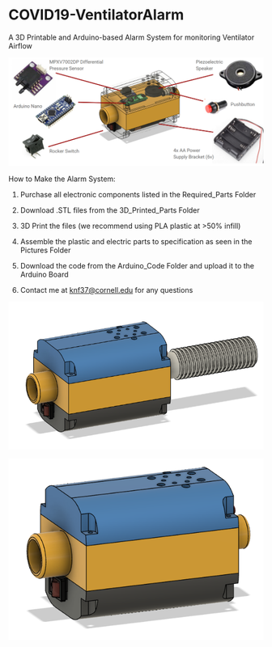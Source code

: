 # COVID19-VentilatorAlarm
A 3D Printable and Arduino-based Alarm System for monitoring Ventilator Airflow

![](Pictures/Schematic+Parts.PNG)

How to Make the Alarm System:
1) Purchase all electronic components listed in the Required_Parts Folder
2) Download .STL files from the 3D_Printed_Parts Folder
3) 3D Print the files (we recommend using PLA plastic at >50% infill)
4) Assemble the plastic and electric parts to specification as seen in the Pictures Folder
5) Download the code from the Arduino_Code Folder and upload it to the Arduino Board

6) Contact me at knf37@cornell.edu for any questions

![](Pictures/Alarm+Tube.PNG)

![](Pictures/Schematic.PNG)
